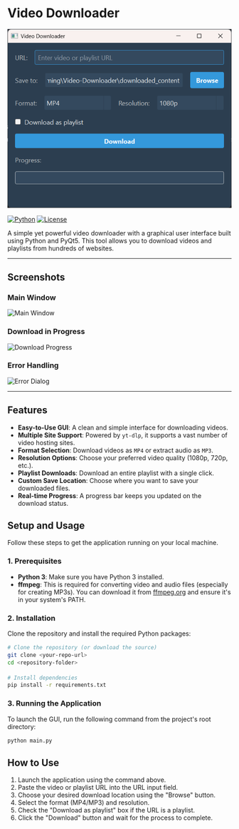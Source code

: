 <!-- README.md -->
# Video Downloader

![App Banner](docs/screenshots/banner.png)

[![Python](https://img.shields.io/badge/python-3.8%2B-blue?logo=python)](https://www.python.org/)
[![License](https://img.shields.io/badge/license-MIT-green)](LICENSE)

A simple yet powerful video downloader with a graphical user interface built using Python and PyQt5. This tool allows you to download videos and playlists from hundreds of websites.

---

## Screenshots

### Main Window
![Main Window](docs/screenshots/main_window.png)

### Download in Progress
![Download Progress](docs/screenshots/progress.png)

### Error Handling
![Error Dialog](docs/screenshots/error.png)

---

## Features

- **Easy-to-Use GUI**: A clean and simple interface for downloading videos.
- **Multiple Site Support**: Powered by `yt-dlp`, it supports a vast number of video hosting sites.
- **Format Selection**: Download videos as `MP4` or extract audio as `MP3`.
- **Resolution Options**: Choose your preferred video quality (1080p, 720p, etc.).
- **Playlist Downloads**: Download an entire playlist with a single click.
- **Custom Save Location**: Choose where you want to save your downloaded files.
- **Real-time Progress**: A progress bar keeps you updated on the download status.

## Setup and Usage

Follow these steps to get the application running on your local machine.

### 1. Prerequisites

- **Python 3**: Make sure you have Python 3 installed.
- **ffmpeg**: This is required for converting video and audio files (especially for creating MP3s). You can download it from [ffmpeg.org](https://ffmpeg.org/download.html) and ensure it's in your system's PATH.

### 2. Installation

Clone the repository and install the required Python packages:

```bash
# Clone the repository (or download the source)
git clone <your-repo-url>
cd <repository-folder>

# Install dependencies
pip install -r requirements.txt
```

### 3. Running the Application

To launch the GUI, run the following command from the project's root directory:

```bash
python main.py
```

## How to Use

1.  Launch the application using the command above.
2.  Paste the video or playlist URL into the URL input field.
3.  Choose your desired download location using the "Browse" button.
4.  Select the format (MP4/MP3) and resolution.
5.  Check the "Download as playlist" box if the URL is a playlist.
6.  Click the "Download" button and wait for the process to complete.
